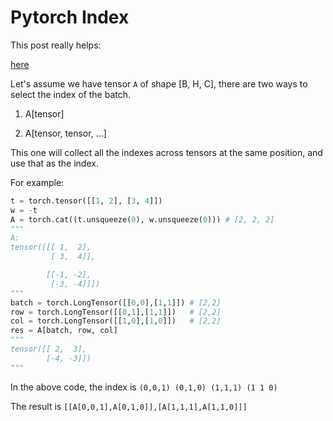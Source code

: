 # Pytorch Index

This post really helps: 

[here](https://zhuanlan.zhihu.com/p/471313188)


Let's assume we have tensor `A` of shape [B, H, C], there are two ways to select the index of the batch.

1. A[tensor]



1. A[tensor, tensor, ...]

This one will collect all the indexes across tensors at the same position, and use that as the index.

For example:

```python
t = torch.tensor([[1, 2], [3, 4]])
w = -t 
A = torch.cat((t.unsqueeze(0), w.unsqueeze(0))) # [2, 2, 2]
"""
A:
tensor([[[ 1,  2],
         [ 3,  4]],

        [[-1, -2],
         [-3, -4]]])
"""
batch = torch.LongTensor([[0,0],[1,1]]) # [2,2]
row = torch.LongTensor([[0,1],[1,1]])   # [2,2]
col = torch.LongTensor([[1,0],[1,0]])   # [2,2]
res = A[batch, row, col]
"""
tensor([[ 2,  3],
        [-4, -3]])
"""
```

In the above code, the index is `(0,0,1) (0,1,0) (1,1,1) (1 1 0)`

The result is `[[A[0,0,1],A[0,1,0]],[A[1,1,1],A[1,1,0]]]`
